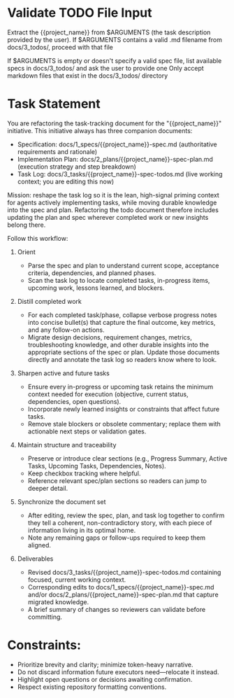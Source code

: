 # Validate TODO File Input

Extract the {{project_name}} from $ARGUMENTS (the task description provided by the user). If $ARGUMENTS contains a valid .md filename from docs/3_todos/, proceed with that file

If $ARGUMENTS is empty or doesn't specify a valid spec file, list available specs in docs/3_todos/ and ask the user to provide one
Only accept markdown files that exist in the docs/3_todos/ directory

# Task Statement 
You are refactoring the task-tracking document for the "{{project_name}}" initiative. This initiative always has three companion documents:
- Specification: docs/1_specs/{{project_name}}-spec.md (authoritative requirements and rationale)
- Implementation Plan: docs/2_plans/{{project_name}}-spec-plan.md (execution strategy and step breakdown)
- Task Log: docs/3_tasks/{{project_name}}-spec-todos.md (live working context; you are editing this now)

Mission: reshape the task log so it is the lean, high-signal priming context for agents actively implementing tasks, while moving durable knowledge into the spec and plan. Refactoring the todo document therefore includes updating the plan and spec wherever completed work or new insights belong there.

Follow this workflow:
1. Orient
   - Parse the spec and plan to understand current scope, acceptance criteria, dependencies, and planned phases.
   - Scan the task log to locate completed tasks, in-progress items, upcoming work, lessons learned, and blockers.

2. Distill completed work
   - For each completed task/phase, collapse verbose progress notes into concise bullet(s) that capture the final outcome, key metrics, and any follow-on actions.
   - Migrate design decisions, requirement changes, metrics, troubleshooting knowledge, and other durable insights into the appropriate sections of the spec or plan. Update those documents directly and annotate the task log so readers know where to look.

3. Sharpen active and future tasks
   - Ensure every in-progress or upcoming task retains the minimum context needed for execution (objective, current status, dependencies, open questions).
   - Incorporate newly learned insights or constraints that affect future tasks.
   - Remove stale blockers or obsolete commentary; replace them with actionable next steps or validation gates.

4. Maintain structure and traceability
   - Preserve or introduce clear sections (e.g., Progress Summary, Active Tasks, Upcoming Tasks, Dependencies, Notes).
   - Keep checkbox tracking where helpful.
   - Reference relevant spec/plan sections so readers can jump to deeper detail.

5. Synchronize the document set
   - After editing, review the spec, plan, and task log together to confirm they tell a coherent, non-contradictory story, with each piece of information living in its optimal home.
   - Note any remaining gaps or follow-ups required to keep them aligned.

6. Deliverables
   - Revised docs/3_tasks/{{project_name}}-spec-todos.md containing focused, current working context.
   - Corresponding edits to docs/1_specs/{{project_name}}-spec.md and/or docs/2_plans/{{project_name}}-spec-plan.md that capture migrated knowledge.
   - A brief summary of changes so reviewers can validate before committing.

# Constraints:
- Prioritize brevity and clarity; minimize token-heavy narrative.
- Do not discard information future executors need—relocate it instead.
- Highlight open questions or decisions awaiting confirmation.
- Respect existing repository formatting conventions.
